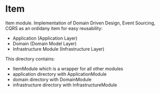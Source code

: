# Item

Item module. Implementation of Domain Driven Design, Event Sourcing, CQRS as an ordidany item for easy reusability:

- Application (Application Layer)
- Domain (Domain Model Layer)
- Infrastructure Module (Infrastructure Layer)

This directory contains:

- ItemModule which is a wrapper for all other modules
- application directory with ApplicationModule
- domain directory with DomainModule
- infrastructure directory with InfrastructureModule
